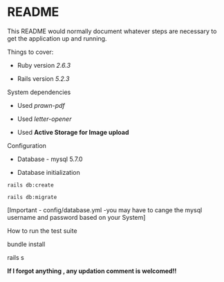 # README

This README would normally document whatever steps are necessary to get the
application up and running.

Things to cover:

* Ruby version _2.6.3_

* Rails version _5.2.3_


System dependencies 

* Used _prawn-pdf_

* Used _letter-opener_

* Used **Active Storage for Image upload**

Configuration

* Database - mysql 5.7.0

* Database initialization

`rails db:create`

`rails db:migrate`

[Important - config/database.yml -you may have to cange the mysql username and password based on your System]

How to run the test suite

bundle install

rails s

**If I forgot anything , any updation comment is welcomed!!**
